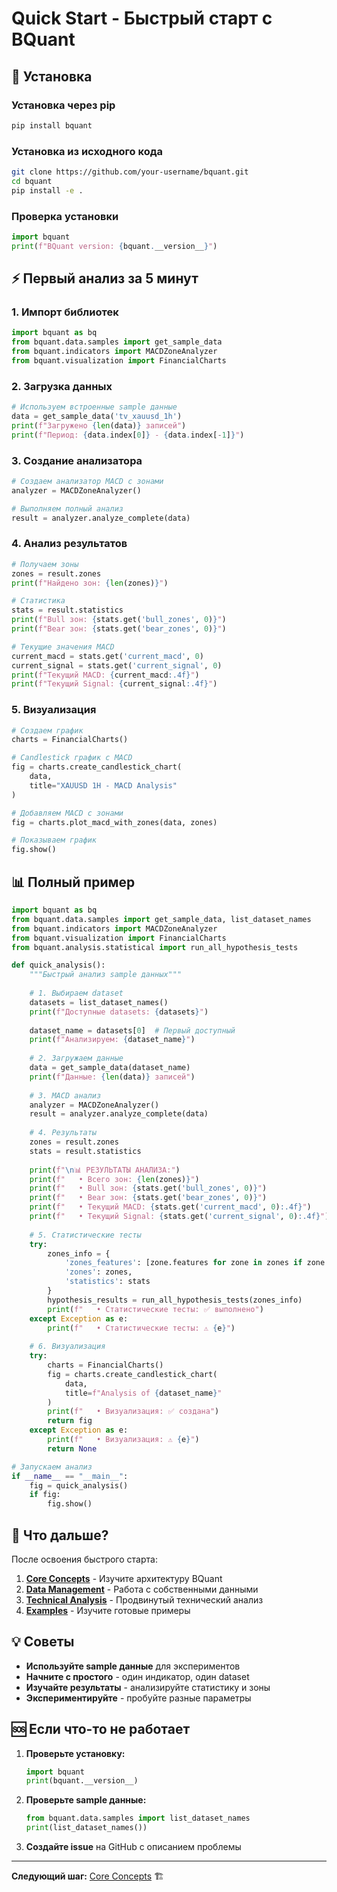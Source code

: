 # Quick Start - Быстрый старт с BQuant

## 🚀 Установка

### Установка через pip

```bash
pip install bquant
```

### Установка из исходного кода

```bash
git clone https://github.com/your-username/bquant.git
cd bquant
pip install -e .
```

### Проверка установки

```python
import bquant
print(f"BQuant version: {bquant.__version__}")
```

## ⚡ Первый анализ за 5 минут

### 1. Импорт библиотек

```python
import bquant as bq
from bquant.data.samples import get_sample_data
from bquant.indicators import MACDZoneAnalyzer
from bquant.visualization import FinancialCharts
```

### 2. Загрузка данных

```python
# Используем встроенные sample данные
data = get_sample_data('tv_xauusd_1h')
print(f"Загружено {len(data)} записей")
print(f"Период: {data.index[0]} - {data.index[-1]}")
```

### 3. Создание анализатора

```python
# Создаем анализатор MACD с зонами
analyzer = MACDZoneAnalyzer()

# Выполняем полный анализ
result = analyzer.analyze_complete(data)
```

### 4. Анализ результатов

```python
# Получаем зоны
zones = result.zones
print(f"Найдено зон: {len(zones)}")

# Статистика
stats = result.statistics
print(f"Bull зон: {stats.get('bull_zones', 0)}")
print(f"Bear зон: {stats.get('bear_zones', 0)}")

# Текущие значения MACD
current_macd = stats.get('current_macd', 0)
current_signal = stats.get('current_signal', 0)
print(f"Текущий MACD: {current_macd:.4f}")
print(f"Текущий Signal: {current_signal:.4f}")
```

### 5. Визуализация

```python
# Создаем график
charts = FinancialCharts()

# Candlestick график с MACD
fig = charts.create_candlestick_chart(
    data, 
    title="XAUUSD 1H - MACD Analysis"
)

# Добавляем MACD с зонами
fig = charts.plot_macd_with_zones(data, zones)

# Показываем график
fig.show()
```

## 📊 Полный пример

```python
import bquant as bq
from bquant.data.samples import get_sample_data, list_dataset_names
from bquant.indicators import MACDZoneAnalyzer
from bquant.visualization import FinancialCharts
from bquant.analysis.statistical import run_all_hypothesis_tests

def quick_analysis():
    """Быстрый анализ sample данных"""
    
    # 1. Выбираем dataset
    datasets = list_dataset_names()
    print(f"Доступные datasets: {datasets}")
    
    dataset_name = datasets[0]  # Первый доступный
    print(f"Анализируем: {dataset_name}")
    
    # 2. Загружаем данные
    data = get_sample_data(dataset_name)
    print(f"Данные: {len(data)} записей")
    
    # 3. MACD анализ
    analyzer = MACDZoneAnalyzer()
    result = analyzer.analyze_complete(data)
    
    # 4. Результаты
    zones = result.zones
    stats = result.statistics
    
    print(f"\n📊 РЕЗУЛЬТАТЫ АНАЛИЗА:")
    print(f"   • Всего зон: {len(zones)}")
    print(f"   • Bull зон: {stats.get('bull_zones', 0)}")
    print(f"   • Bear зон: {stats.get('bear_zones', 0)}")
    print(f"   • Текущий MACD: {stats.get('current_macd', 0):.4f}")
    print(f"   • Текущий Signal: {stats.get('current_signal', 0):.4f}")
    
    # 5. Статистические тесты
    try:
        zones_info = {
            'zones_features': [zone.features for zone in zones if zone.features],
            'zones': zones,
            'statistics': stats
        }
        hypothesis_results = run_all_hypothesis_tests(zones_info)
        print(f"   • Статистические тесты: ✅ выполнено")
    except Exception as e:
        print(f"   • Статистические тесты: ⚠️ {e}")
    
    # 6. Визуализация
    try:
        charts = FinancialCharts()
        fig = charts.create_candlestick_chart(
            data, 
            title=f"Analysis of {dataset_name}"
        )
        print(f"   • Визуализация: ✅ создана")
        return fig
    except Exception as e:
        print(f"   • Визуализация: ⚠️ {e}")
        return None

# Запускаем анализ
if __name__ == "__main__":
    fig = quick_analysis()
    if fig:
        fig.show()
```

## 🎯 Что дальше?

После освоения быстрого старта:

1. **[Core Concepts](core_concepts.md)** - Изучите архитектуру BQuant
2. **[Data Management](data_management.md)** - Работа с собственными данными
3. **[Technical Analysis](technical_analysis.md)** - Продвинутый технический анализ
4. **[Examples](../examples/)** - Изучите готовые примеры

## 💡 Советы

- **Используйте sample данные** для экспериментов
- **Начните с простого** - один индикатор, один dataset
- **Изучайте результаты** - анализируйте статистику и зоны
- **Экспериментируйте** - пробуйте разные параметры

## 🆘 Если что-то не работает

1. **Проверьте установку:**
   ```python
   import bquant
   print(bquant.__version__)
   ```

2. **Проверьте sample данные:**
   ```python
   from bquant.data.samples import list_dataset_names
   print(list_dataset_names())
   ```

3. **Создайте issue** на GitHub с описанием проблемы

---

**Следующий шаг:** [Core Concepts](core_concepts.md) 🏗️
